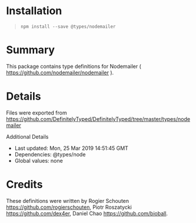 # Installation
> `npm install --save @types/nodemailer`

# Summary
This package contains type definitions for Nodemailer ( https://github.com/nodemailer/nodemailer ).

# Details
Files were exported from https://github.com/DefinitelyTyped/DefinitelyTyped/tree/master/types/nodemailer

Additional Details
 * Last updated: Mon, 25 Mar 2019 14:51:45 GMT
 * Dependencies: @types/node
 * Global values: none

# Credits
These definitions were written by Rogier Schouten <https://github.com/rogierschouten>, Piotr Roszatycki <https://github.com/dex4er>, Daniel Chao <https://github.com/bioball>.
